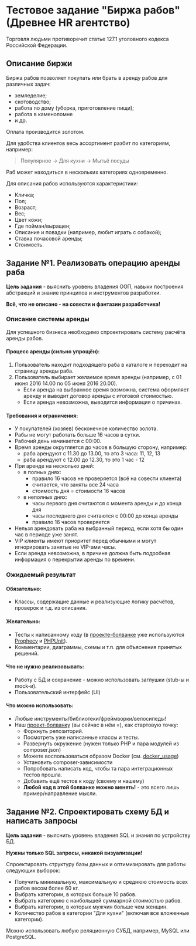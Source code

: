 # Тестовое задание "Биржа рабов" (Древнее HR агентство)

Торговля людьми противоречит статье 127.1 уголовного кодекса Российской Федерации.

## Описание биржи

Биржа рабов позволяет покупать или брать в аренду рабов для различных задач:

+ земледелие;
+ скотоводство;
+ работа по дому (уборка, приготовление пищи);
+ работа в каменоломне
+ и др.

Оплата производится золотом.

Для удобства клиентов весь ассортимент разбит по категориям, например:

> Популярное -> Для кухни -> Мытьё посуды

Раб может находиться в нескольких категориях одновременно.

Для описания рабов используются характеристики:

+ Кличка;
+ Пол;
+ Возраст;
+ Вес;
+ Цвет кожи;
+ Где пойман/выращен;
+ Описание и повадки (например, любит играть с собакой);
+ Ставка почасовой аренды;
+ Стоимость.


## Задание №1. Реализовать операцию аренды раба

**Цель задания** - выяснить уровень владения ООП, навыки построения абстракций и знание принципов и инструментов разработки.

**Всё, что не описано - на совести и фантазии разработчика!**

### Описание системы аренды

Для успешного бизнеса необходимо спроектировать систему расчёта аренды рабов.

#### Процесс аренды (сильно упрощён):

1. Пользователь находит подходящего раба в каталоге и переходит на страницу аренды раба.
2. Пользователь выбирает желаемое время аренды (например, с 01 июня 2016 14.00 по 05 июня 2016 20.00).
    + Если аренда на выбранное время возможна, система оформляет аренду и выводит договор аренды с итоговой стоимостью.
    + Если аренда невозможна, выводится информация о причинах.

#### Требования и ограничения:

+ У покупателей (хозяев) бесконечное количество золота.
+ Рабы не могут работать больше 16 часов в сутки.
+ Рабочий день начинается с 00:00.
+ Время аренды округляется до часов в большую сторону, например:
    + раба арендуют с 11.30 до 13.00, то это 3 часа: 11, 12, 13
    + раба арендуют с 12.00 до 12.30, то это 1 час - 12
+ При аренде на несколько дней:
    + в полных днях:
        + правило 16 часов не проверяется (всё на совести клиента)
        + считается, что заняты все 24 часа
        + стоимость дня = стоимости 16 часов
    + в неполных днях:
        + часы первого дня считаются с момента аренды и до конца дня
        + часы последнего дня считаются с 00:00 до конца аренды
        + правило 16 часов проверяется
+ Нельзя арендовать раба на выбранный период, если хотя бы один час в периоде уже занят.
+ VIP клиенты имеют приоритет перед обычными и могут игнорировать занятые не VIP-ами часы.
+ Если аренда невозможна, в причине должна быть подробная информация о перекрытии аренды по времени.

### Ожидаемый результат

#### Обязательно:

+ Классы, содержащие данные и реализующие логику расчётов, проверок и т.д. из описания.

#### Желательно:

+ Тесты к написанному коду (в [проекте-болванке](https://github.com/pvbogdanov/slave-market) уже используются [Prophecy](https://github.com/phpspec/prophecy) и [PHPUnit](https://phpunit.de/)).
+ Комментарии, диаграммы, схемы и т.п. для объяснения принятых решений.

#### Что не нужно реализовывать:

+ Работу с БД и сохранение - можно использовать заглушки (stub-ы и mock-и).
+ Пользовательский интерфейс (UI)

#### Что можно использовать:

+ Любые инструменты/библиотеки/фреймворки/велосипеды!
+ Наш [проект-болванку](https://github.com/pvbogdanov/slave-market) (вы сейчас в нём =), как стартовую точку:
    + Форкнуть репозиторий.
    + Посмотреть уже написанные классы и тесты.
    + Развернуть окружение (нужен только PHP и пара модулей из composer.json)
    + Можете воспользоваться образом Docker (см. [docker_usage](./docker_usage.md))
    + Установить composer-зависимости
    + Попробовать написать код, чтобы та пара интеграционных тестов прошла.
    + Добавить ещё тестов к коду (своему и нашему)
    + **Любой код в этой болванке можно менять!** - это всего лишь пример/направление мысли.

## Задание №2. Спроектировать схему БД и написать запросы

**Цель задания** - выяснить уровень владения SQL и знания по устройству БД.

**Нужны только SQL запросы, никакой визуализации!**

Спроектировать структуру базы данных и оптимизировать для работы следующих выборок:

+ Получить минимальную, максимальную и среднюю стоимость всех рабов весом более 60 кг.
+ Выбрать категории, в которых больше 10 рабов.
+ Выбрать категорию с наибольшей суммарной стоимостью рабов.
+ Выбрать категории, в которых мужчин больше чем женщин.
+ Количество рабов в категории "Для кухни" (включая все вложенные категории).

Можно использовать любую реляционную СУБД, например, MySQL или PostgreSQL.
